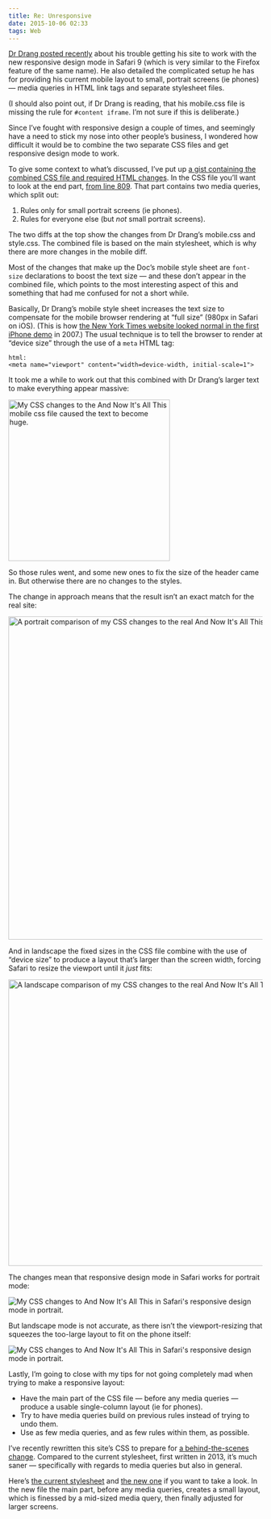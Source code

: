 ```yaml
---
title: Re: Unresponsive
date: 2015-10-06 02:33
tags: Web
---
```


[Dr Drang posted recently][drang] about his trouble getting his site to work with the new responsive design mode in Safari 9 (which is very similar to the Firefox feature of the same name). He also detailed the complicated setup he has for providing his current mobile layout to small, portrait screens (ie phones) — media queries in HTML link tags and separate stylesheet files.

[drang]: http://leancrew.com/all-this/2015/10/unresponsive/

(I should also point out, if Dr Drang is reading, that his mobile.css file is missing the rule for `#content iframe`. I’m not sure if this is deliberate.)

Since I’ve fought with responsive design a couple of times, and seemingly have a need to stick my nose into other people’s business, I wondered how difficult it would be to combine the two separate CSS files and get responsive design mode to work.

To give some context to what’s discussed, I’ve put up [a gist containing the combined CSS file and required HTML changes][gist]. In the CSS file you’ll want to look at the end part, [from line 809][l809]. That part contains two media queries, which split out:

1. Rules only for small portrait screens (ie phones).
2. Rules for everyone else (but *not* small portrait screens).

[gist]: https://gist.github.com/robjwells/d1c38b72ddc292ac42e1
[l809]: https://gist.github.com/robjwells/d1c38b72ddc292ac42e1#file-drang-combined-css-L809

The two diffs at the top show the changes from Dr Drang’s mobile.css and style.css. The combined file is based on the main stylesheet, which is why there are more changes in the mobile diff.

Most of the changes that make up the Doc’s mobile style sheet are `font-size` declarations to boost the text size — and these don’t appear in the combined file, which points to the most interesting aspect of this and something that had me confused for not a short while.

Basically, Dr Drang’s mobile style sheet increases the text size to compensate for the mobile browser rendering at “full size” (980px in Safari on iOS). (This is how [the New York Times website looked normal in the first iPhone demo][nyt-demo] in 2007.) The usual technique is to tell the browser to render at “device size” through the use of a `meta` HTML tag:

    html:
    <meta name="viewport" content="width=device-width, initial-scale=1">

[nyt-demo]: https://youtu.be/vN4U5FqrOdQ?t=2515

It took me a while to work out that this combined with Dr Drang’s larger text to make everything appear massive:

<p>
    <img
        alt="My CSS changes to the And Now It's All This mobile css file caused the text to become huge."
        src="/images/2015-10-06_massive.png"
        width="320">
</p>

So those rules went, and some new ones to fix the size of the header came in. But otherwise there are no changes to the styles.

The change in approach means that the result isn’t an exact match for the real site:

<p class="full-width">
    <img
        alt="A portrait comparison of my CSS changes to the real And Now It's All This site."
        src="/images/2015-10-06_portrait-comparison.png"
        width="641">
</p>

And in landscape the fixed sizes in the CSS file combine with the use of “device size” to produce a layout that’s larger than the screen width, forcing Safari to resize the viewport until it *just* fits:

<p class="full-width">
    <img
        alt="A landscape comparison of my CSS changes to the real And Now It's All This site."
        src="/images/2015-10-06_landscape-comparison.png"
        width="568">
</p>

The changes mean that responsive design mode in Safari works for portrait mode:

<p class="full-width">
    <img
        alt="My CSS changes to And Now It's All This in Safari's responsive design mode in portrait."
        src="/images/2015-10-06_portrait-rdm.png">
</p>

But landscape mode is not accurate, as there isn’t the viewport-resizing that squeezes the too-large layout to fit on the phone itself:

<p class="full-width">
    <img
        alt="My CSS changes to And Now It's All This in Safari's responsive design mode in portrait."
        src="/images/2015-10-06_landscape-rdm.png">
</p>

Lastly, I’m going to close with my tips for not going completely mad when trying to make a responsive layout:

* Have the main part of the CSS file — before any media queries — produce a usable single-column layout (ie for phones).
* Try to have media queries build on previous rules instead of trying to undo them.
* Use as few media queries, and as few rules within them, as possible.

I’ve recently rewritten this site’s CSS to prepare for [a behind-the-scenes change][majestic]. Compared to the current stylesheet, first written in 2013, it’s much saner — specifically with regards to media queries but also in general.

Here’s [the current stylesheet][current-css] and [the new one][new-css] if you want to take a look. In the new file the main part, before any media queries, creates a small layout, which is finessed by a mid-sized media query, then finally adjusted for larger screens.

[majestic]: https://bitbucket.org/robjwells/majestic/
[current-css]: https://gist.github.com/robjwells/9026d9da9c19c5f24ad7
[new-css]: https://bitbucket.org/robjwells/primaryunit-2015/src/572cbd62d4e5c54804a608398a39aeac3777a88e/css/styles.css
